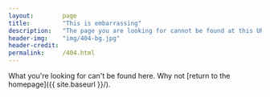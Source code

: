 ```yaml
---
layout:        page
title:         "This is embarrassing"
description:   "The page you are looking for cannot be found at this URL"
header-img:    "img/404-bg.jpg"
header-credit:
permalink:     /404.html
---
```


What you're looking for can't be found here. Why not [return to the homepage]({{ site.baseurl }}/).
